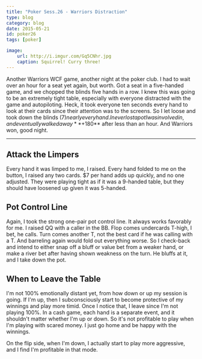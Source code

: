 ```yaml
---
title: "Poker Sess.26 - Warriors Distraction"
type: blog
category: blog
date: 2015-05-21
id: poker26
tags: [poker]

image:
    url: http://i.imgur.com/Gq5CNhr.jpg
    caption: Squirrel! Curry three!
---
```


Another Warriors WCF game, another night at the poker club. I had to wait over
an hour for a seat yet again, but worth. Got a seat in a five-handed game, and
we chopped the blinds five hands in a row. I knew this was going to be an
extremely tight table, especially with everyone distracted with the game and
autopiloting. Heck, it took everyone ten seconds every hand to look at their
cards since their attention was to the screens. So I let loose and took down
the blinds ($7) nearly every hand. I never lost a pot I was involved in, and
eventually walked away **+$180** after less than an hour. And Warriors won,
good night.

---

## Attack the Limpers

Every hand it was limped to me, I raised. Every hand folded to me on the
button, I raised any two cards. $7 per hand adds up quickly, and no one
adjusted. They were playing tight as if it was a 9-handed table, but they
should have loosened up given it was 5-handed.

## Pot Control Line

Again, I took the strong one-pair pot control line. It always works favorably
for me. I raised QQ with a caller in the BB. Flop comes undercards T-high, I
bet, he calls. Turn comes another T, not the best card if he was calling with
a T. And barreling again would fold out everything worse. So I check-back and
intend to either snap off a bluff or value bet from a weaker hand, or make
a river bet after having shown weakness on the turn. He bluffs at it, and I
take down the pot.

## When to Leave the Table

I'm not 100% emotionally distant yet, from how down or up my session is going.
If I'm up, then I subconsciously start to become protective of my winnings and
play more timid. Once I notice that, I leave since I'm not playing 100%. In a
cash game, each hand is a separate event, and it shouldn't matter whether I'm
up or down. So it's not profitable to play when I'm playing with scared money.
I just go home and be happy with the winnings.

On the flip side, when I'm down, I actually start to play more aggressive, and
I find I'm profitable in that mode.
